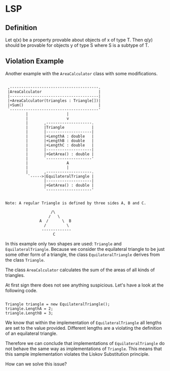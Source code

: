 ﻿# LSP

## Definition

Let q(x) be a property provable about objects of x of type T. Then q(y) should be
provable for objects y of type S where S is a subtype of T.

## Violation Example

Another example with the `AreaCalculator` class with some modifications.

```

 ,---------------------------------------.
 |AreaCalculator                         |
 |---------------------------------------|
 |+AreaCalculator(triangles : Triangle[])|
 |+Sum()                                 |
 `---------------------------------------'
         |                 |           
         |                 v           
         |       ,--------------------.
         |       |Triangle            |
         |       |--------------------|
         |       |+LengthA : double   |
         |       |+LengthB : double   |
         |       |+LengthC : double   |
         |       |--------------------|
         |       |+GetArea() : double |
         |       `--------------------'
         |                 A           
         |                 |           
         |       ,--------------------.
          `----->|EquilateralTriangle |
                 |--------------------|
                 |+GetArea() : double |
                 `--------------------'


Note: A regular Triangle is defined by three sides A, B and C.

                    /\
                   /   \
               A  /      \  B
                 /         \
                -------------
                     C
```

In this example only two shapes are used: `Triangle` and `EquilateralTriangle`.
Because we consider the equilateral triangle to be just some other form of a 
triangle, the class `EquilateralTriangle` derives from the class `Triangle`.

The class `AreaCalculator` calculates the sum of the areas of all kinds of
triangles.

At first sign there does not see anything suspicious. Let's have a look at the
following code.

```

Triangle triangle = new EquilateralTriangle();
triangle.LengthA = 2;
triangle.LengthB = 3;

```

We know that within the implementation of `EquilateralTriangle` all lengths
are set to the value provided. Different lengths are a violating the definition
of an equilateral triangle.

Therefore we can conclude that implementations of `EquilateralTriangle`
do not behave the same way as implementations of `Triangle`. This means that
this sample implementation violates the Liskov Substitution principle.

How can we solve this issue?